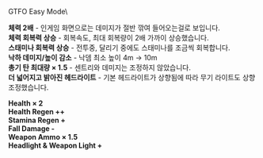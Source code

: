 GTFO Easy Mode\

**체력 2배** - 인게임 화면으로는 데미지가 절반 깎여 들어오는걸로 보입니다.\
**체력 회복력 상승** - 회복속도, 최대 회복량이 2배 가까이 상승했습니다.\
**스태미나 회복력 상승** - 전투중, 달리기 중에도 스태미나를 조금씩 회복합니다.\
**낙하 데미지/높이 감소** - 낙뎀 최소 높이 4m -> 10m\
**총기 탄 최대량 × 1.5** - 센트리와 데미지는 조정하지 않았습니다.\
**더 넓어지고 밝아진 헤드라이트** - 기본 헤드라이트가 상향됨에 따라 무기 라이트도 상향 조정했습니다.

**Health × 2**\
**Health Regen ++**\
**Stamina Regen +**\
**Fall Damage -**\
**Weapon Ammo × 1.5**\
**Headlight & Weapon Light +**